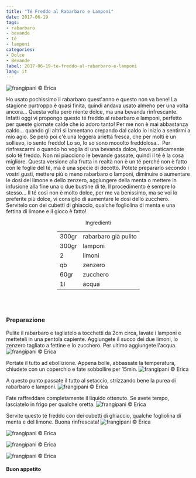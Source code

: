```yaml
---
title: "Té Freddo al Rabarbaro e Lamponi"
date: 2017-06-19
tags:
- rabarbaro
- bevande
- té
- lamponi 
categories:
- Dolce
- Bevande
label: 2017-06-19-te-freddo-al-rabarbaro-e-lamponi
lang: it
---
```

![](header.jpg "frangipani © Erica")

Ho usato pochissimo il rabarbaro quest'anno e questo non va bene! La stagione purtroppo è quasi finita, quindi andava usato almeno per una volta ancora... Questa volta però niente dolce, ma una bevanda rinfrescante. Infatti oggi vi propongo questo té freddo al rabarbaro e lamponi, perfetto per queste giornate calde che io adoro tanto! Per me non è mai abbastanza caldo... quando gli altri si lamentano crepando dal caldo io inizio a sentirmi a mio agio. Se però poi c'è una leggera arietta fresca, che per molti è un sollievo, io sento freddo! Lo so, lo so sono mooolto freddolosa... Per rinfrescarmi o quando ho voglia di una bevanda dolce, bevo praticamente solo té freddo. Non mi piacciono le bevande gassate, quindi il té è la cosa migliore. Questa versione alla frutta in realtà non è un té perché non è fatto con le foglie del té, ma è una specie di decotto. Potete prepararlo secondo i vostri gusti, mettere più o meno rabarbaro o lamponi, diminuire o aumentare le dosi del limone e dello zenzero, aggiungere della menta o mettere in infusione alla fine una o due bustine di té. Il procedimento è sempre lo stesso... Il té così non è molto dolce, per me va benissimo, ma se voi lo preferite più dolce, vi consiglio di aumentare le dosi dello zucchero. Servitelo con dei cubetti di ghiaccio, qualche fogliolina di menta e una fettina di limone e il gioco è fatto!

<div id="wrapper" style="text-align: center">
  <div id="yourdiv" style="display: inline-block;">
    <div class="ingredients">
      <div class="ingredients-title">Ingredienti</div>
      <table>
        <tbody>
          <tr>
            <td>300gr</td>
            <td>rabarbaro già pulito</td>
          </tr>
          <tr>
            <td>300gr</td>
            <td>lamponi</td>
          </tr>
          <tr>
            <td>2</td>
            <td>limoni</td>
          </tr>
          <tr>
            <td>qb</td>
            <td>zenzero</td>
          </tr>
          <tr>
            <td>60gr</td>
            <td>zucchero</td>
          </tr>
          <tr>
            <td>1l</td>
            <td>acqua</td>
          </tr>
        </tbody>
      </table>
      <br></br>
    </div>
  </div>
</div>


<h3>
  <font color="grey">
    <i class="fa fa-cogs"></i>
  </font> Preparazione
</h3>

Pulite il rabarbaro e tagliatelo a tocchetti da 2cm circa, lavate i lamponi e metteteli in una pentola capiente. Aggiungete il succo dei due limoni, lo zenzero tagliato a fettine e lo zucchero. Per ultimo aggiungete l'acqua.
![](pentola.jpg "frangipani © Erica")

Portate il tutto ad ebollizione. Appena bolle, abbassate la temperatura, chiudete con un coperchio e fate sobbollire per 15min.
![](cotto.jpg "frangipani © Erica")

A questo punto passate il tutto al setaccio, strizzando bene la purea di rabarbaro e lamponi. 
![](setaccio.jpg "frangipani © Erica")

Fate raffreddare completamente il liquido ottenuto. Se avete tempo, lasciatelo in frigo per qualche oretta.
![](te.jpg "frangipani © Erica")

Servite questo té freddo con dei cubetti di ghiaccio, qualche fogliolina di menta e del limone. Buona rinfrescata!
![](risultato1.jpg "frangipani © Erica")

![](risultato2.jpg "frangipani © Erica")

![](risultato3.jpg "frangipani © Erica")

![](risultato4.jpg "frangipani © Erica")

<h4>Buon appetito
  <font color="red">
    <i class="fa fa-smile-o"></i>
  </font>
</h4>
